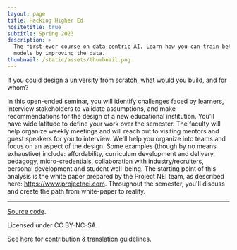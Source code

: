 ```yaml
---
layout: page
title: Hacking Higher Ed
nositetitle: true
subtitle: Spring 2023
description: >
  The first-ever course on data-centric AI. Learn how you can train better ML
  models by improving the data.
thumbnail: /static/assets/thumbnail.png
---
```


If you could design a university from scratch, what would you build, and for whom?

In this open-ended seminar, you will identify challenges faced by learners, interview stakeholders to validate assumptions, and make recommendations for the design of a new educational institution. You'll have wide latitude to define your work over the semester. The faculty will help organize weekly meetings and will reach out to visiting mentors and guest speakers for you to interview. We'll help you organize into teams and focus on an aspect of the design. Some examples (though by no means exhaustive) include: affordability, curriculum development and delivery, pedagogy, micro-credentials, collaboration with industry/recruiters, personal development and student well-being. The starting point of this analysis is the white paper prepared by the Project NEI team, as described here: <a href="https://www.projectnei.com/">https://www.projectnei.com</a>. Throughout the semester, you'll discuss and create the path from white-paper to reality.

---

<div class="small center">
<p><a href="https://github.com/hacking-higher-ed/hacking-higher-ed">Source code</a>.</p>
<p>Licensed under CC BY-NC-SA.</p>
<p>See <a href="/license/">here</a> for contribution &amp; translation guidelines.</p>
</div>
